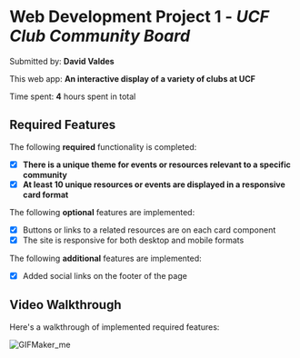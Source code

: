 # Web Development Project 1 - *UCF Club Community Board*

Submitted by: **David Valdes**

This web app: **An interactive display of a variety of clubs at UCF**

Time spent: **4** hours spent in total

## Required Features

The following **required** functionality is completed:

- [x] **There is a unique theme for events or resources relevant to a specific community**
- [x] **At least 10 unique resources or events are displayed in a responsive card format**

The following **optional** features are implemented:

- [x] Buttons or links to a related resources are on each card component
- [x] The site is responsive for both desktop and mobile formats

The following **additional** features are implemented:

* [x] Added social links on the footer of the page

## Video Walkthrough

Here's a walkthrough of implemented required features:

![GIFMaker_me](https://github.com/DavidEValdes/ucf-club-board/assets/36570117/9ab80d78-2e04-40b6-8219-02cab3125b6b)






